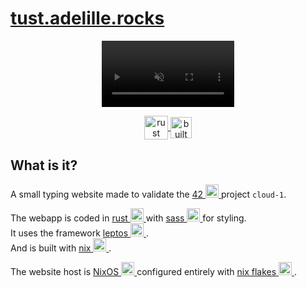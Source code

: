 <!-- url -->
<h1>
	<a href="https://tust.adelille.rocks">
		tust.adelille.rocks
	</a>
</h1>

<!-- preview -->
<p align="center">
	<video
		width="42%"
		alt="website video preview"
		autoplay
		loop
		muted
		playsinline
		src="https://raw.githubusercontent.com/Alexdelia/42-cloud-1/main/preview.mp4"
	/>
</p>

<!-- badges -->
<p align="center">
	<a href="https://rustacean.net/">
		<img align="center"
			height="38vw"
			alt="rust ferris"
			src="https://rustacean.net/favicon.png"
		/>
	</a>
	<a href="https://builtwithnix.org">
		<img align="center"
			height="34vw"
			alt="built with nix"
			src="https://builtwithnix.org/badge.svg"
		/>
	</a>
</p>

## What is it?

<p>
	A small typing website made to validate the
	<a href="https://42.fr/en/homepage/">
	42
		<img
			alt="42"
			height="21rem"
			src="https://simpleicons.org/icons/42.svg"
		/>
	</a>
	project <code>cloud-1</code>.
</p>

<p>
	<div>
		The webapp is coded in
		<a href="https://www.rust-lang.org/">
			rust
			<img
				alt="rust"
				height="21rem"
				src="https://simpleicons.org/icons/rust.svg"
			/>
		</a>
		with
		<a href="https://sass-lang.com/">
			sass
			<img
				alt="sass"
				height="21rem"
				src="https://simpleicons.org/icons/sass.svg"
			/>
		</a>
		for styling.
	</div>
	<div>
		It uses the framework
		<a href="https://leptos.dev/">
			leptos
			<img
				alt="leptos"
				height="21rem"
				src="https://simpleicons.org/icons/leptos.svg"
			/>
		</a>
		.
	</div>
	<div>
		And is built with
		<a href="https://nixos.org/">
			nix
			<img
				alt="nix"
				height="21rem"
				src="https://simpleicons.org/icons/nixos.svg"
			/>
		</a>
		.
	</div>
</p>

<p>
	The website host is
	<a href="https://nixos.org/">
		NixOS
		<img
			alt="nix"
			height="21rem"
			src="https://simpleicons.org/icons/nixos.svg"
		/>
	</a>
	configured entirely with
	<a href="https://nixos.wiki/wiki/Flakes">
		nix flakes
		<img
			alt="nix"
			height="21rem"
			src="https://simpleicons.org/icons/nixos.svg"
		/>
	</a>
	.
</p>
